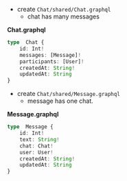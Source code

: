 - create `Chat/shared/Chat.graphql`
	 - chat has many messages

**Chat.graphql**
```typescript
type  Chat {
	id: Int!
	messages: [Message]!
	participants: [User]!
	createdAt: String!
	updatedAt: String
}
```
- create `Chat/shared/Message.graphql`
	- message has one chat.

**Message.graphql**
```typescript
type  Message {
	id: Int!
	text: String!
	chat: Chat!
	user: User!
	createdAt: String!
	updatedAt: String
}
```
<!--stackedit_data:
eyJoaXN0b3J5IjpbLTc5MDY0MTk3MCw4OTA1ODM5NDIsMjAxOD
A2MTQ5N119
-->